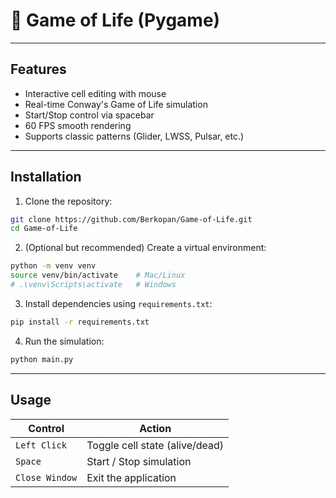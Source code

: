# 🧬 Game of Life (Pygame)

---

## Features

- Interactive cell editing with mouse
- Real-time Conway's Game of Life simulation
- Start/Stop control via spacebar
- 60 FPS smooth rendering
- Supports classic patterns (Glider, LWSS, Pulsar, etc.)

---

## Installation

1. Clone the repository:
```bash
git clone https://github.com/Berkopan/Game-of-Life.git
cd Game-of-Life
```

2. (Optional but recommended) Create a virtual environment:
```bash
python -m venv venv
source venv/bin/activate    # Mac/Linux
# .\venv\Scripts\activate   # Windows
```

3. Install dependencies using `requirements.txt`:
```bash
pip install -r requirements.txt
```

4. Run the simulation:
```bash
python main.py
```

---

## Usage
| Control         | Action                                           |
|-----------------|--------------------------------------------------|
| `Left Click`    | Toggle cell state (alive/dead)                   |
| `Space`         | Start / Stop simulation                          |
| `Close Window`  | Exit the application                             |

